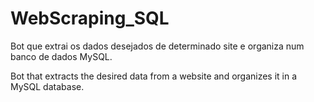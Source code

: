 # WebScraping_SQL

Bot que extrai os dados desejados de determinado site e organiza num banco de dados MySQL.

Bot that extracts the desired data from a website and organizes it in a MySQL database.
